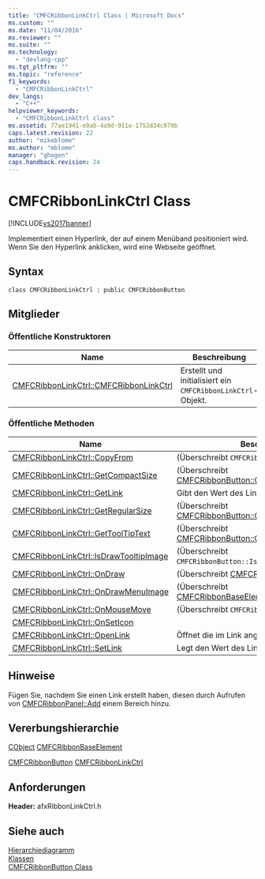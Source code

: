 ```yaml
---
title: "CMFCRibbonLinkCtrl Class | Microsoft Docs"
ms.custom: ""
ms.date: "11/04/2016"
ms.reviewer: ""
ms.suite: ""
ms.technology: 
  - "devlang-cpp"
ms.tgt_pltfrm: ""
ms.topic: "reference"
f1_keywords: 
  - "CMFCRibbonLinkCtrl"
dev_langs: 
  - "C++"
helpviewer_keywords: 
  - "CMFCRibbonLinkCtrl class"
ms.assetid: 77ae1941-e0ab-4a9d-911e-1752d34c079b
caps.latest.revision: 22
author: "mikeblome"
ms.author: "mblome"
manager: "ghogen"
caps.handback.revision: 24
---
```

# CMFCRibbonLinkCtrl Class
[!INCLUDE[vs2017banner](../../assembler/inline/includes/vs2017banner.md)]

Implementiert einen Hyperlink, der auf einem Menüband positioniert wird.  Wenn Sie den Hyperlink anklicken, wird eine Webseite geöffnet.  
  
## Syntax  
  
```  
class CMFCRibbonLinkCtrl : public CMFCRibbonButton  
```  
  
## Mitglieder  
  
### Öffentliche Konstruktoren  
  
|Name|Beschreibung|  
|----------|------------------|  
|[CMFCRibbonLinkCtrl::CMFCRibbonLinkCtrl](../Topic/CMFCRibbonLinkCtrl::CMFCRibbonLinkCtrl.md)|Erstellt und initialisiert ein `CMFCRibbonLinkCtrl`\-Objekt.|  
  
### Öffentliche Methoden  
  
|Name|Beschreibung|  
|----------|------------------|  
|[CMFCRibbonLinkCtrl::CopyFrom](../Topic/CMFCRibbonLinkCtrl::CopyFrom.md)|\(Überschreibt `CMFCRibbonButton::CopyFrom`.\)|  
|[CMFCRibbonLinkCtrl::GetCompactSize](../Topic/CMFCRibbonLinkCtrl::GetCompactSize.md)|\(Überschreibt [CMFCRibbonButton::GetCompactSize](../Topic/CMFCRibbonButton::GetCompactSize.md).\)|  
|[CMFCRibbonLinkCtrl::GetLink](../Topic/CMFCRibbonLinkCtrl::GetLink.md)|Gibt den Wert des Links zurück.|  
|[CMFCRibbonLinkCtrl::GetRegularSize](../Topic/CMFCRibbonLinkCtrl::GetRegularSize.md)|\(Überschreibt [CMFCRibbonButton::GetRegularSize](../Topic/CMFCRibbonButton::GetRegularSize.md).\)|  
|[CMFCRibbonLinkCtrl::GetToolTipText](../Topic/CMFCRibbonLinkCtrl::GetToolTipText.md)|\(Überschreibt [CMFCRibbonButton::GetToolTipText](../Topic/CMFCRibbonButton::GetToolTipText.md).\)|  
|[CMFCRibbonLinkCtrl::IsDrawTooltipImage](../Topic/CMFCRibbonLinkCtrl::IsDrawTooltipImage.md)|\(Überschreibt `CMFCRibbonButton::IsDrawTooltipImage`.\)|  
|[CMFCRibbonLinkCtrl::OnDraw](../Topic/CMFCRibbonLinkCtrl::OnDraw.md)|\(Überschreibt [CMFCRibbonButton::OnDraw](../Topic/CMFCRibbonButton::OnDraw.md).\)|  
|[CMFCRibbonLinkCtrl::OnDrawMenuImage](../Topic/CMFCRibbonLinkCtrl::OnDrawMenuImage.md)|\(Überschreibt [CMFCRibbonBaseElement::OnDrawMenuImage](../Topic/CMFCRibbonBaseElement::OnDrawMenuImage.md).\)|  
|[CMFCRibbonLinkCtrl::OnMouseMove](../Topic/CMFCRibbonLinkCtrl::OnMouseMove.md)|\(Überschreibt `CMFCRibbonButton::OnMouseMove`.\)|  
|[CMFCRibbonLinkCtrl::OnSetIcon](../Topic/CMFCRibbonLinkCtrl::OnSetIcon.md)||  
|[CMFCRibbonLinkCtrl::OpenLink](../Topic/CMFCRibbonLinkCtrl::OpenLink.md)|Öffnet die im Link angegebene Webseite.|  
|[CMFCRibbonLinkCtrl::SetLink](../Topic/CMFCRibbonLinkCtrl::SetLink.md)|Legt den Wert des Links fest.|  
  
## Hinweise  
 Fügen Sie, nachdem Sie einen Link erstellt haben, diesen durch Aufrufen von [CMFCRibbonPanel::Add](../Topic/CMFCRibbonPanel::Add.md) einem Bereich hinzu.  
  
## Vererbungshierarchie  
 [CObject](../../mfc/reference/cobject-class.md) [CMFCRibbonBaseElement](../../mfc/reference/cmfcribbonbaseelement-class.md)  
  
 [CMFCRibbonButton](../../mfc/reference/cmfcribbonbutton-class.md) [CMFCRibbonLinkCtrl](../../mfc/reference/cmfcribbonlinkctrl-class.md)  
  
## Anforderungen  
 **Header:** afxRibbonLinkCtrl.h  
  
## Siehe auch  
 [Hierarchiediagramm](../../mfc/hierarchy-chart.md)   
 [Klassen](../../mfc/reference/mfc-classes.md)   
 [CMFCRibbonButton Class](../../mfc/reference/cmfcribbonbutton-class.md)
